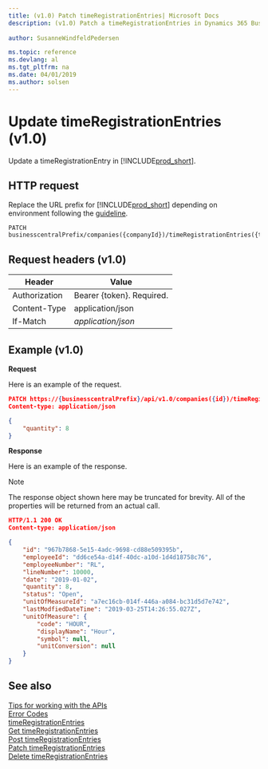 ```yaml
---
title: (v1.0) Patch timeRegistrationEntries| Microsoft Docs
description: (v1.0) Patch a timeRegistrationEntries in Dynamics 365 Business Central.
 
author: SusanneWindfeldPedersen

ms.topic: reference
ms.devlang: al
ms.tgt_pltfrm: na
ms.date: 04/01/2019
ms.author: solsen
---
```


# Update timeRegistrationEntries (v1.0)
Update a timeRegistrationEntry in [!INCLUDE[prod_short](../../../includes/prod_short.md)].


## HTTP request
Replace the URL prefix for [!INCLUDE[prod_short](../../../includes/prod_short.md)] depending on environment following the [guideline](../../v1.0/endpoints-apis-for-dynamics.md).
```
PATCH businesscentralPrefix/companies({companyId})/timeRegistrationEntries({timeregistrationId})
```

## Request headers (v1.0)

|Header        |Value                    |
|--------------|-------------------------|
|Authorization |Bearer {token}. Required.|
|Content-Type  |application/json         |
|If-Match  |*application/json*         |


## Example (v1.0)

**Request**

Here is an example of the request.
```json
PATCH https://{businesscentralPrefix}/api/v1.0/companies({id})/timeRegistrationEntries({timeregistrationId})
Content-type: application/json

{
	"quantity": 8
}
```

**Response**

Here is an example of the response. 

> [!NOTE]  
>   The response object shown here may be truncated for brevity. All of the properties will be returned from an actual call.

```json
HTTP/1.1 200 OK
Content-type: application/json

{
    "id": "967b7868-5e15-4adc-9698-cd88e509395b",
    "employeeId": "dd6ce54a-d14f-40dc-a10d-1d4d18758c76",
    "employeeNumber": "RL",
    "lineNumber": 10000,
    "date": "2019-01-02",
    "quantity": 8,
    "status": "Open",
    "unitOfMeasureId": "a7ec16cb-014f-446a-a084-bc31d5d7e742",
    "lastModfiedDateTime": "2019-03-25T14:26:55.027Z",
    "unitOfMeasure": {
        "code": "HOUR",
        "displayName": "Hour",
        "symbol": null,
        "unitConversion": null
    }
}
```

## See also
[Tips for working with the APIs](../../../developer/devenv-connect-apps-tips.md)  
[Error Codes](../dynamics_error_codes.md)  
[timeRegistrationEntries](../resources/dynamics_timeRegistrationEntry.md)  
[Get timeRegistrationEntries](../api/dynamics_timeRegistrationEntry_get.md)  
[Post timeRegistrationEntries](../api/dynamics_timeRegistrationEntry_create.md)  
[Patch timeRegistrationEntries](../api/dynamics_timeRegistrationEntry_update.md)  
[Delete timeRegistrationEntries](../api/dynamics_timeRegistrationEntry_delete.md)  
